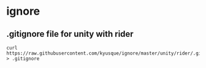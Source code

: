 # ignore

## .gitignore file for unity with rider

```
curl https://raw.githubusercontent.com/kyusque/ignore/master/unity/rider/.gitignore > .gitignore
```
